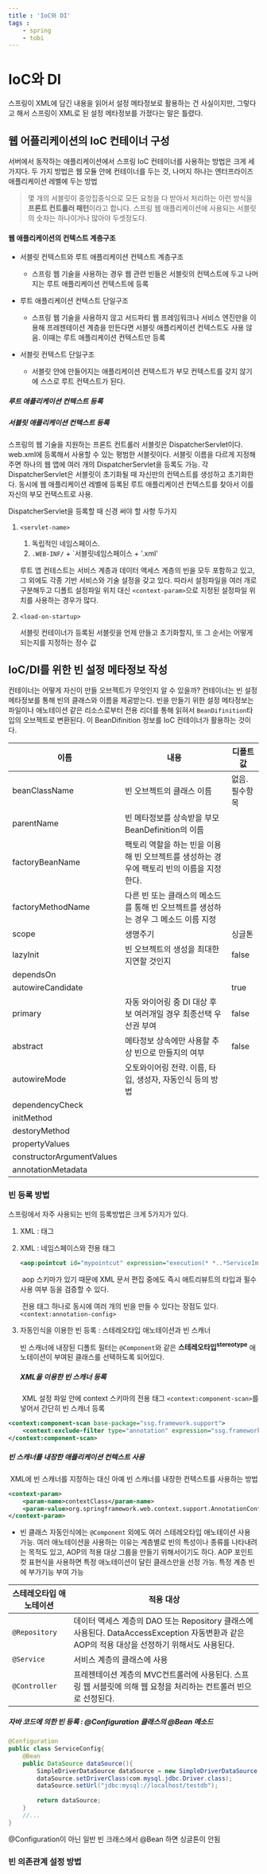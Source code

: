 ```yaml
---
title : 'IoC와 DI'
tags : 
    - spring
    - tobi
---
```

# IoC와 DI

스프링이 XML에 담긴 내용을 읽어서 설정 메타정보로 활용하는 건 사실이지만, 그렇다고 해서 스프링이 XML로 된 설정 메타정보를 가졌다는 말은 틀렸다.

## 웹 어플리케이션의 IoC 컨테이너 구성

서버에서 동작하는 애플리케이션에서 스프링 IoC 컨테이너를 사용하는 방법은 크게 세 가지다. 두 가지 방법은 웹 모듈 안에 컨테이너를 두는 것, 나머지 하나는 엔터프라이즈 애플리케이션 레벨에 두는 방법

> 몇 개의 서블릿이 중앙집중식으로 모든 요청을 다 받아서 처리하는 이런 방식을 **프론트 컨트롤러 패턴**이라고 합니다. 스프링 웹 애플리케이션에 사용되는 서블릿의 숫자는 하나이거나 많아야 두셋정도다.

#### 웹 애플리케이션의 컨텍스트 계층구조

- 서블릿 컨텍스트와 루트 애플리케이션 컨텍스트 계층구조

  - 스프링 웹 기술을 사용하는 경우 웹 관련 빈들은 서블릿의 컨텍스트에 두고 나머지는 루트 애플리케이션 컨텍스트에 등록

- 루트 애플리케이션 컨텍스트 단일구조

  - 스프링 웹 기술을 사용하지 않고 서드파티 웹 프레임워크나 서비스 엔진만을 이용해 프레젠테이션 계층을 만든다면 서블릿 애플리케이션 컨텍스트도 사용 않음. 이때는 루트 애플리케이션 컨텍스트만 등록

- 서블릿 컨텍스트 단일구조

  - 서블릿 안에 만들어지는 애플리케이션 컨텍스트가 부모 컨텍스트를 갖지 않기에 스스로 루트 컨텍스트가 된다.

  

##### 루트 애플리케이션 컨텍스트 등록

##### 서블릿 애플리케이션 컨텍스트 등록

스프링의 웹 기술을 지원하는 프론트 컨트롤러 서블릿은 DispatcherServlet이다. web.xml에 등록해서 사용할 수 있는 평범한 서블릿이다. 서블릿 이름을 다르게 지정해주면 하나의 웹 앱에 여러 개의 DispatcherServlet을 등록도 가능. 각 DispatcherServlet은 서블릿이 초기화될 때 자신만의 컨텍스트를 생성하고 초기화한다. 동시에 웹 애플리케이션 레벨에 등록된 루트 애플리케이션 컨텍스트를 찾아서 이를 자신의 부모 컨텍스트로 사용.

DispatcherServlet을 등록할 때 신경 써야 할 사항 두가지

1. `<servlet-name> `

   1. 독립적인 네임스페이스. 
   2. `.WEB-INF/` + `서블릿네임스페이스 + '.xml'

   루트 앱 컨테스트는 서비스 계층과 데이터 액세스 계층의 빈을 모두 포함하고 있고, 그 외에도 각종 기반 서비스와 기술 설정을 갖고 있다. 따라서 설정파일을 여러 개로 구분해두고 디폴트 설정파일 위치 대신 `<context-param>`으로 지정된 설정파일 위치를 사용하는 경우가 많다.

2. `<load-on-startup>` 

   서블릿 컨테이너가 등록된 서블릿을 언제 만들고 초기화할지, 또 그 순서는 어떻게 되는지를 지정하는 정수 값

## IoC/DI를 위한 빈 설정 메타정보 작성

컨테이너는 어떻게 자신이 만들 오브젝트가 무엇인지 알 수 있을까? 컨테이너는 빈 설정 메타정보를 통해 빈의 클래스와 이름을 제공받는다. 빈을 만들기 위한 설정 메타정보는 파일이나 애노테이션 같은 리소스로부터 전용 리더를 통해 읽혀서 `BeanDifinition`타입의 오브젝트로 변환된다. 이 BeanDifinition 정보를 IoC 컨테이너가 활용하는 것이다.

| 이름                      | 내용                                                         | 디폴트값       |
| ------------------------- | ------------------------------------------------------------ | -------------- |
| beanClassName             | 빈 오브젝트의 클래스 이름                                    | 없음. 필수항목 |
| parentName                | 빈 메타정보를 상속받을 부모 BeanDefinition의 이름            |                |
| factoryBeanName           | 팩토리 역할을 하는 빈을 이용해 빈 오브젝트를 생성하는 경우에 팩토리 빈의 이름을 지정한다. |                |
| factoryMethodName         | 다른 빈 또는 클래스의 메소드를 통해 빈 오브젝트를 생성하는 경우 그 메소드 이름 지정 |                |
| scope                     | 생명주기                                                     | 싱글톤         |
| lazyInit                  | 빈 오브젝트의 생성을 최대한 지연할 것인지                    | false          |
| dependsOn                 |                                                              |                |
| autowireCandidate         |                                                              | true           |
| primary                   | 자동 와이어링 중 DI 대상 후보 여러개일 경우 최종선택 우선권 부여 | false          |
| abstract                  | 메타정보 상속에만 사용할 추상 빈으로 만들지의 여부           | false          |
| autowireMode              | 오토와이어링 전략. 이름, 타입, 생성자, 자동인식 등의 방법    |                |
| dependencyCheck           |                                                              |                |
| initMethod                |                                                              |                |
| destoryMethod             |                                                              |                |
| propertyValues            |                                                              |                |
| constructorArgumentValues |                                                              |                |
| annotationMetadata        |                                                              |                |

### 빈 등록 방법

스프링에서 자주 사용되는 빈의 등록방법은 크게 5가지가 있다.

1. XML : <bean> 태그

2. XML : 네임스페이스와 전용 태그

   ```xml
   <aop:pointcut id="mypointcut" expression="execution(* *..*ServiceImpl.upgrade*)(..)>"/>
   ```

   ​	aop 스키마가 있기 때문에 XML 문서 편집 중에도 즉시 애트리뷰트의 타입과 필수 사용 여부 등을 검증할 수 있다.

   ​	전용 태그 하나로 동시에 여러 개의 빈을 만들 수 있다는 장점도 있다. `<context:annotation-config>`

3. 자동인식을 이용한 빈 등록 : 스테레오타입 애노테이션과 빈 스캐너

   빈 스캐너에 내장된 디폴트 필터는 `@Component`와 같은 **스테레오타입<sup>stereotype</sup>** 애노테이션이 부여된 클래스를 선택하도록 되어있다. 

   ##### XML을 이용한 빈 스캐너 등록

   ​	XML 설정 파일 안에 context 스키마의 전용 태그 `<context:component-scan>`를 넣어서 간단히 빈 스캐너 등록

```xml
<context:component-scan base-package="ssg.framework.support">
	<context:exclude-filter type="annotation" expression="ssg.framework.support.spring.annotation.LazyBinding"/>
</context:component-scan>
```

##### 		빈 스캐너를 내장한 애플리케이션 컨텍스트 사용

​			XML에 빈 스캐너를 지정하는 대신 아예 빈 스캐너를 내장한 컨텍스트를 사용하는 방법

```xml
<context-param>
	<param-name>contextClass</param-name>
	<param-value>org.springframework.web.context.support.AnnotationConfigWebApplicationContext</param-value>
</context-param>
```

- 빈 클래스 자동인식에는 `@Component` 외에도 여러 스테레오타입 애노테이션 사용 가능. 여러 애노테이션을 사용하는 이유는 계층별로 빈의 특성이나 종류를 나타내려는 목적도 있고, AOP의 적용 대상 그룹을 만들기 위해서이기도 하다. AOP 포인트컷 표현식을 사용하면 특정 애노테이션이 달린 클래스만을 선정 가능. 특정 계층 빈에 부가기능 부여 가능

| 스테레오타입 애노테이션 | 적용 대상                                                    |
| ----------------------- | ------------------------------------------------------------ |
| `@Repository`           | 데이터 액세스 계층의 DAO 또는 Repository 클래스에 사용된다. DataAccessException 자동변환과 같은 AOP의 적용 대상을 선정하기 위해서도 사용된다. |
| `@Service`              | 서비스 계층의 클래스에 사용                                  |
| `@Controller`           | 프레젠테이션 계층의 MVC컨트롤러에 사용된다. 스프링 웹 서블릿에 의해 웹 요청을 처리하는 컨트롤러 빈으로 선정된다. |

##### 		자바 코드에 의한 빈 등록 : @Configuration 클래스의 @Bean 메소드

```java
@Configuration
public class ServiceConfig{
    @Bean
    public DataSource dataSource(){
        SimpleDriverDataSource dataSource = new SimpleDriverDataSource();
        dataSource.setDriverClass(com.mysql.jdbc.Driver.class);
        dataSource.setUrl("jdbc:mysql://localhost/testdb");
        
        return dataSource;
    }
    //...
}
```

@Configuration이 아닌 일반 빈 크래스에서 @Bean 하면 싱글톤이 안됨

### 빈 의존관계 설정 방법

